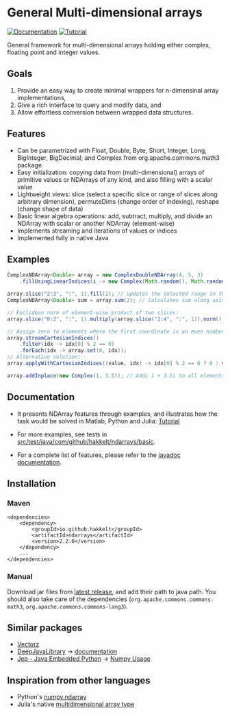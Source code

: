 # General Multi-dimensional arrays

[![Documentation](https://img.shields.io/badge/Documentation-latest-blue)](https://hakkelt.github.io/NDArrays/)
[![Tutorial](https://img.shields.io/badge/Tutorial-Description%20%2B%20examples-brightgreen)](https://hakkelt.github.io/NDArrays/tutorial/NDArrays.html)

General framework for multi-dimensional arrays holding either complex, floating point and integer values.

## Goals
 1. Provide an easy way to create minimal wrappers for n-dimensinal array implementations,
 2. Give a rich interface to query and modify data, and
 3. Allow effortless conversion between wrapped data structures.

## Features
 - Can be parametrized with Float, Double, Byte, Short, Integer, Long, BigInteger, BigDecimal, and Complex from org.apache.commons.math3 package
 - Easy initialization: copying data from (multi-dimensional) arrays of primitive values or NDArrays of any kind, and also filling with a scalar value
 - Lightweight views: slice (select a specific slice or range of slices along arbitrary dimension), permuteDims (change order of indexing), reshape (change shape of data)
 - Basic linear algebra operations: add, subtract, multiply, and divide an NDArray with scalar or another NDArray (element-wise)
 - Implements streaming and iterations of values or indices
 - Implemented fully in native Java

## Examples

```java
ComplexNDArray<Double> array = new ComplexDoubleNDArray(4, 5, 3)
    .fillUsingLinearIndices(i -> new Complex(Math.random(), Math.random()));

array.slice("2:3", ":", 1).fill(2); // updates the selected range in the original array
ComplexNDArray<Double> sum = array.sum(2); // Calculates sum along axis 2, producing a 4 x 5 NDarray

// Euclidean norm of element-wise product of two slices:
array.slice("0:2", ":", 1).multiply(array.slice("2:4", ":", 1)).norm();

// Assign zero to elements where the first coordinate is an even number:
array.streamCartesianIndices() 
    .filter(idx -> idx[0] % 2 == 0)
    .forEach(idx -> array.set(0, idx));
// Alternative solution:
array.applyWithCartesianIndices((value, idx) -> idx[0] % 2 == 0 ? 0 : value);

array.addInplace(new Complex(1, 3.5)); // Adds 1 + 3.5i to all elements
```

## Documentation

 - It presents NDArray features through examples, and illustrates how the task would be solved in Matlab, Python and Julia: [Tutorial](https://hakkelt.github.io/NDArrays/tutorial/)

 - For more examples, see tests in [src/test/java/com/github/hakkelt/ndarrays/basic](https://github.com/hakkelt/NDArrays/tree/main/src/test/java/io/github/hakkelt/ndarrays/basic).

 - For a complete list of features, please refer to the [javadoc documentation](https://hakkelt.github.io/NDArrays/).

## Installation

### Maven
```
<dependencies>
    <dependency>
        <groupId>io.github.hakkelt</groupId>
        <artifactId>ndarrays</artifactId>
        <version>2.2.0</version>
    </dependency>
    ...
</dependencies>
```

### Manual

Download jar files from [latest release](https://github.com/hakkelt/NDArrays/releases/latest), and add their path to java path. You should also take care of the dependencies (`org.apache.commons.commons-math3`, `org.apache.commons.commons-lang3`).

## Similar packages
 - [Vectorz](https://github.com/mikera/vectorz)
 - [DeepJavaLibrary](https://github.com/deepjavalibrary/djl) -> [documentation](https://javadoc.io/doc/ai.djl/api/latest/ai/djl/ndarray/NDArray.html)
 - [Jep - Java Embedded Python](https://github.com/ninia/jep) -> [Numpy Usage](https://github.com/ninia/jep/wiki/Numpy-Usage)

## Inspiration from other languages
 - Python's [numpy.ndarray](https://numpy.org/doc/stable/reference/generated/numpy.ndarray.html)
 - Julia's native [multidimensional array type](https://docs.julialang.org/en/v1/manual/arrays/)

